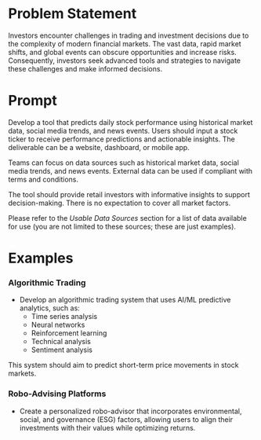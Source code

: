 <h1>Problem Statement</h1>

<p>Investors encounter challenges in trading and investment decisions due to the complexity of modern financial markets. The vast data, rapid market shifts, and global events can obscure opportunities and increase risks. Consequently, investors seek advanced tools and strategies to navigate these challenges and make informed decisions.</p>

<h1>Prompt</h1>

<p>Develop a tool that predicts daily stock performance using historical market data, social media trends, and news events. Users should input a stock ticker to receive performance predictions and actionable insights. The deliverable can be a website, dashboard, or mobile app.</p>

<p>Teams can focus on data sources such as historical market data, social media trends, and news events. External data can be used if compliant with terms and conditions.</p>

<p>The tool should provide retail investors with informative insights to support decision-making. There is no expectation to cover all market factors.</p>

<p>Please refer to the <em>Usable Data Sources</em> section for a list of data available for use (you are not limited to these sources; these are just examples).</p>

<h1>Examples</h1>

<h3>Algorithmic Trading</h3>

<ul>
  <li>Develop an algorithmic trading system that uses AI/ML predictive analytics, such as:
    <ul>
      <li>Time series analysis</li>
      <li>Neural networks</li>
      <li>Reinforcement learning</li>
      <li>Technical analysis</li>
      <li>Sentiment analysis</li>
    </ul>
  </li>
</ul>

<p>This system should aim to predict short-term price movements in stock markets.</p>

<h3>Robo-Advising Platforms</h3>

<ul>
  <li>Create a personalized robo-advisor that incorporates environmental, social, and governance (ESG) factors, allowing users to align their investments with their values while optimizing returns.</li>
</ul>





 
